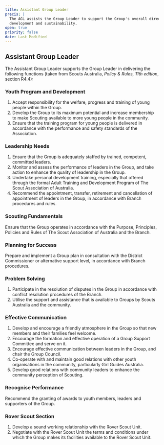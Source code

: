 ```yaml
---
title: Assistant Group Leader
precis: |
  The AGL assists the Group Leader to support the Group's overall direction,
  development and sustainability.
open: true
priority: false
date: Last Modified
---
```


## Assistant Group Leader

The Assistant Group Leader supports the Group Leader in delivering the
following functions (taken from Scouts Australia, *Policy & Rules, 11th
edition*, section R4.4):

### Youth Program and Development

1. Accept responsibility for the welfare, progress and training of young people
   within the Group.
2. Develop the Group to its maximum potential and increase membership to make
   Scouting available to more young people in the community.
3. Ensure that the training program for young people is delivered in accordance
   with the performance and safety standards of the Association.

### Leadership Needs

1. Ensure that the Group is adequately staffed by trained, competent, committed leaders.
2. Monitor and assess the performance of leaders in the Group, and take action to enhance the quality of leadership in the Group.
3. Undertake personal development training, especially that offered through the formal Adult Training and Development Program of The Scout Association of Australia.
4. Recommend the appointment, transfer, retirement and cancellation of appointment of leaders in the Group, in accordance with Branch procedures and rules.

### Scouting Fundamentals

Ensure that the Group operates in accordance with the Purpose, Principles, Policies and Rules of The Scout Association of Australia and the Branch.

### Planning for Success

Prepare and implement a Group plan in consultation with the District Commissioner or alternative support level, in accordance with Branch procedures.

### Problem Solving

1. Participate in the resolution of disputes in the Group in accordance with conflict resolution procedures of the Branch.
2. Utilise the support and assistance that is available to Groups by Scouts Australia and the community.

### Effective Communication

1. Develop and encourage a friendly atmosphere in the Group so that new members and their families feel welcome.
2. Encourage the formation and effective operation of a Group Support Committee and serve on it.
3. Encourage effective communication between leaders in the Group, and chair the Group Council.
4. Co-operate with and maintain good relations with other youth organisations in the community, particularly Girl Guides Australia.
5. Develop good relations with community leaders to enhance the community perception of Scouting.

### Recognise Performance

Recommend the granting of awards to youth members, leaders and supporters of the Group.

### Rover Scout Section

1. Develop a sound working relationship with the Rover Scout Unit.
2. Negotiate with the Rover Scout Unit the terms and conditions under which the Group makes its facilities available to the Rover Scout Unit.
